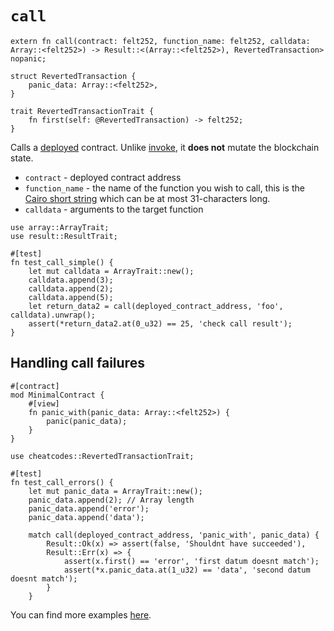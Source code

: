# `call`

```cairo
extern fn call(contract: felt252, function_name: felt252, calldata: Array::<felt252>) -> Result::<(Array::<felt252>), RevertedTransaction> nopanic;

struct RevertedTransaction {
    panic_data: Array::<felt252>, 
}

trait RevertedTransactionTrait {
    fn first(self: @RevertedTransaction) -> felt252;
}
```

Calls a [deployed](./deploy.md) contract. Unlike [invoke](./invoke.md), it **does not** mutate the blockchain state.

- `contract` - deployed contract address
- `function_name` - the name of the function you wish to call, this is the [Cairo short string](https://www.cairo-lang.org/docs/how_cairo_works/consts.html#short-string-literals) which can be at most 31-characters long.
- `calldata` - arguments to the target function

```cairo title="Example"
use array::ArrayTrait;
use result::ResultTrait;

#[test]
fn test_call_simple() {
    let mut calldata = ArrayTrait::new();
    calldata.append(3);
    calldata.append(2);
    calldata.append(5);
    let return_data2 = call(deployed_contract_address, 'foo', calldata).unwrap();
    assert(*return_data2.at(0_u32) == 25, 'check call result');
}
```
## Handling call failures
```cairo title="Deployed contract"
#[contract]
mod MinimalContract {
    #[view]
    fn panic_with(panic_data: Array::<felt252>) {
        panic(panic_data);
    }
}
```

```cairo title="Test"
use cheatcodes::RevertedTransactionTrait;

#[test]
fn test_call_errors() {
    let mut panic_data = ArrayTrait::new();
    panic_data.append(2); // Array length
    panic_data.append('error');
    panic_data.append('data');
    
    match call(deployed_contract_address, 'panic_with', panic_data) {
        Result::Ok(x) => assert(false, 'Shouldnt have succeeded'),
        Result::Err(x) => {
            assert(x.first() == 'error', 'first datum doesnt match');
            assert(*x.panic_data.at(1_u32) == 'data', 'second datum doesnt match');
        }
    }
```

You can find more examples [here](https://github.com/software-mansion/protostar/blob/18959214d46409be8bedd92cc6427c1945b1bcc8/tests/integration/cairo1_hint_locals/call/call_test.cairo).
